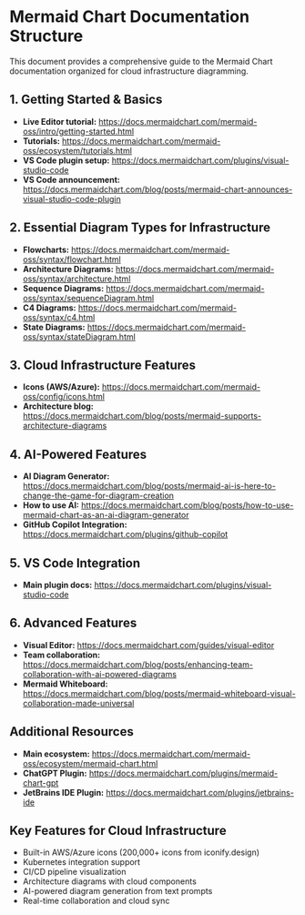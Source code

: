 # Mermaid Chart Documentation Structure

This document provides a comprehensive guide to the Mermaid Chart documentation organized for cloud infrastructure diagramming.

## **1. Getting Started & Basics**
- **Live Editor tutorial:** https://docs.mermaidchart.com/mermaid-oss/intro/getting-started.html
- **Tutorials:** https://docs.mermaidchart.com/mermaid-oss/ecosystem/tutorials.html
- **VS Code plugin setup:** https://docs.mermaidchart.com/plugins/visual-studio-code
- **VS Code announcement:** https://docs.mermaidchart.com/blog/posts/mermaid-chart-announces-visual-studio-code-plugin

## **2. Essential Diagram Types for Infrastructure**
- **Flowcharts:** https://docs.mermaidchart.com/mermaid-oss/syntax/flowchart.html
- **Architecture Diagrams:** https://docs.mermaidchart.com/mermaid-oss/syntax/architecture.html
- **Sequence Diagrams:** https://docs.mermaidchart.com/mermaid-oss/syntax/sequenceDiagram.html
- **C4 Diagrams:** https://docs.mermaidchart.com/mermaid-oss/syntax/c4.html
- **State Diagrams:** https://docs.mermaidchart.com/mermaid-oss/syntax/stateDiagram.html

## **3. Cloud Infrastructure Features**
- **Icons (AWS/Azure):** https://docs.mermaidchart.com/mermaid-oss/config/icons.html
- **Architecture blog:** https://docs.mermaidchart.com/blog/posts/mermaid-supports-architecture-diagrams

## **4. AI-Powered Features**
- **AI Diagram Generator:** https://docs.mermaidchart.com/blog/posts/mermaid-ai-is-here-to-change-the-game-for-diagram-creation
- **How to use AI:** https://docs.mermaidchart.com/blog/posts/how-to-use-mermaid-chart-as-an-ai-diagram-generator
- **GitHub Copilot Integration:** https://docs.mermaidchart.com/plugins/github-copilot

## **5. VS Code Integration**
- **Main plugin docs:** https://docs.mermaidchart.com/plugins/visual-studio-code

## **6. Advanced Features**
- **Visual Editor:** https://docs.mermaidchart.com/guides/visual-editor
- **Team collaboration:** https://docs.mermaidchart.com/blog/posts/enhancing-team-collaboration-with-ai-powered-diagrams
- **Mermaid Whiteboard:** https://docs.mermaidchart.com/blog/posts/mermaid-whiteboard-visual-collaboration-made-universal

## **Additional Resources**
- **Main ecosystem:** https://docs.mermaidchart.com/mermaid-oss/ecosystem/mermaid-chart.html
- **ChatGPT Plugin:** https://docs.mermaidchart.com/plugins/mermaid-chart-gpt
- **JetBrains IDE Plugin:** https://docs.mermaidchart.com/plugins/jetbrains-ide

## **Key Features for Cloud Infrastructure**
- Built-in AWS/Azure icons (200,000+ icons from iconify.design)
- Kubernetes integration support
- CI/CD pipeline visualization
- Architecture diagrams with cloud components
- AI-powered diagram generation from text prompts
- Real-time collaboration and cloud sync